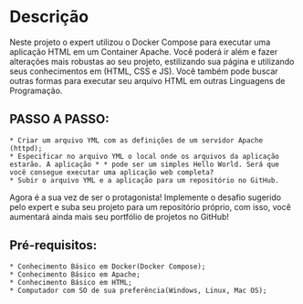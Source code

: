 # Descrição

Neste projeto o expert utilizou o Docker Compose para executar uma aplicação HTML em um Container Apache. Você poderá ir além e fazer alterações mais robustas ao seu projeto, estilizando sua página e utilizando seus conhecimentos em (HTML, CSS e JS). Você também pode buscar outras formas para executar seu arquivo HTML em outras Linguagens de Programação.

## PASSO A PASSO:

    * Criar um arquivo YML com as definições de um servidor Apache (httpd); 
    * Especificar no arquivo YML o local onde os arquivos da aplicação estarão. A aplicação * * pode ser um simples Hello World. Será que você consegue executar uma aplicação web completa? 
    * Subir o arquivo YML e a aplicação para um repositório no GitHub. 

Agora é a sua vez de ser o protagonista! Implemente o desafio sugerido pelo expert e suba seu projeto para um repositório próprio, com isso, você aumentará ainda mais seu portfólio de projetos no GitHub!

## Pré-requisitos:

    * Conhecimento Básico em Docker(Docker Compose);
    * Conhecimento Básico em Apache;
    * Conhecimento Básico em HTML;
    * Computador com SO de sua preferência(Windows, Linux, Mac OS);


